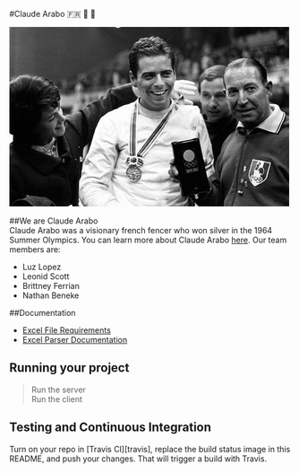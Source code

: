 #Claude Arabo 🇫🇷 🥈 🤺

![Claude Arabo](https://github.com/UMM-CSci-3601-S17/digital-display-garden-iteration-1-claudearabo/blob/MakeMarkdownDocumentation/Documentation/Graphics/claude-arabo.jpg)

##We are Claude Arabo  
Claude Arabo was a visionary french fencer who won silver in the 1964 Summer Olympics. You can learn more about Claude Arabo [here](https://fr.wikipedia.org/wiki/Claude_Arabo). 
Our team members are: 
* Luz Lopez  
* Leonid Scott 
* Brittney Ferrian
* Nathan Beneke 

##Documentation
* [Excel File Requirements](https://github.com/UMM-CSci-3601-S17/digital-display-garden-iteration-1-claudearabo/blob/MakeMarkdownDocumentation/Documentation/ExcelFileRequirements.md)  
* [Excel Parser Documentation](https://github.com/UMM-CSci-3601-S17/digital-display-garden-iteration-1-claudearabo/blob/MakeMarkdownDocumentation/Documentation/ExcelParser.md) 

## Running your project
> Run the server  
> Run the client  

## Testing and Continuous Integration

Turn on your repo in [Travis CI][travis], replace the build status image in this README, and push your changes. That will trigger a build with Travis.
